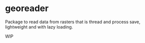 # georeader

Package to read data from rasters that is thread and process save, lightweight and with lazy loading.

WIP



